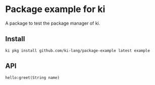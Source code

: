 
# Package example for ki

A package to test the package manager of ki.

## Install

```
ki pkg install github.com/ki-lang/package-example latest example
```

## API

```
hello:greet(String name)
```
